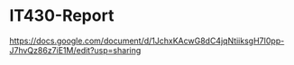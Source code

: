 # IT430-Report

https://docs.google.com/document/d/1JchxKAcwG8dC4jqNtiiksgH7I0pp-J7hvQz86z7iE1M/edit?usp=sharing

